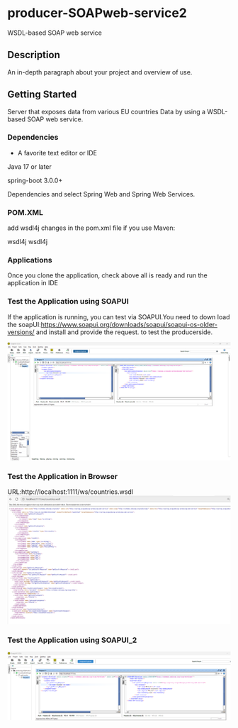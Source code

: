 # producer-SOAPweb-service2
WSDL-based SOAP web service
## Description

An in-depth paragraph about your project and overview of use.

## Getting Started
Server that exposes data from various EU countries Data by using a WSDL-based SOAP web service.
### Dependencies

* A favorite text editor or IDE

Java 17 or later

spring-boot 3.0.0+

Dependencies and select Spring Web and Spring Web Services.
### POM.XML

add wsdl4j changes in  the pom.xml file if you use Maven:

<dependency>
	<groupId>wsdl4j</groupId>
	<artifactId>wsdl4j</artifactId>
</dependency>

### Applications
Once you clone the application, check above all is ready and run the application in IDE

### Test the Application using SOAPUI
If the application is running, you can test via SOAPUI.You need to down load the soapUI:https://www.soapui.org/downloads/soapui/soapui-os-older-versions/
and install and provide the request. to test the producerside.

![App Screenshot](images/02_SOP_UI.png)

### Test the Application in Browser
URL:http://localhost:1111/ws/countries.wsdl
![App Screenshot](images/01_wsdl_file_URL.png)

### Test the Application using SOAPUI_2
![App Screenshot](images/02a_ResponseSOAPUI.png)
